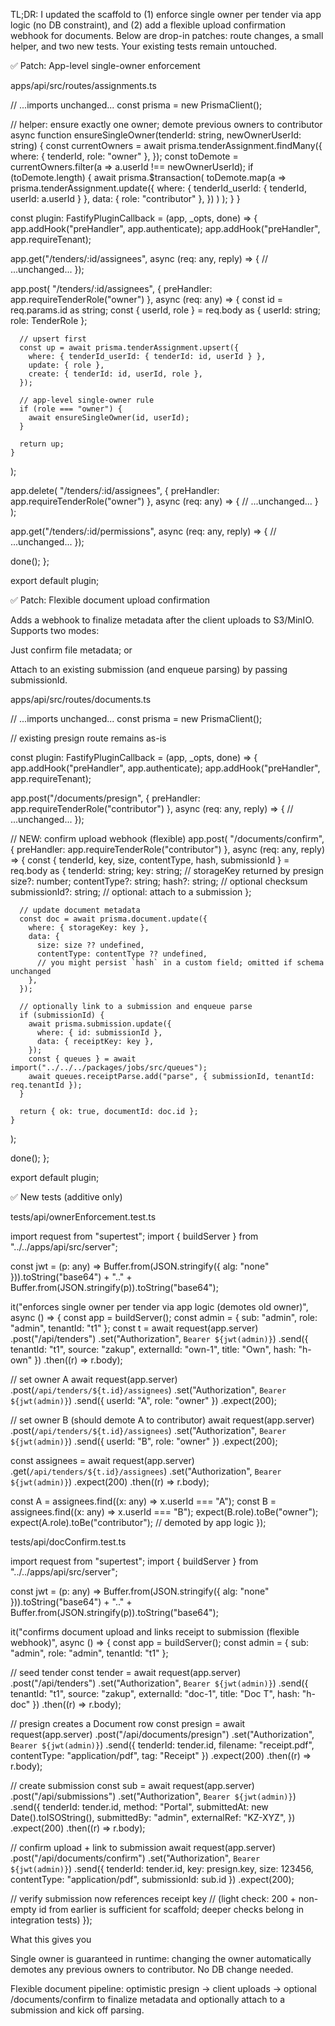 TL;DR: I updated the scaffold to (1) enforce single owner per tender via app logic (no DB constraint), and (2) add a flexible upload confirmation webhook for documents. Below are drop-in patches: route changes, a small helper, and two new tests. Your existing tests remain untouched.

✅ Patch: App-level single-owner enforcement

apps/api/src/routes/assignments.ts

// ...imports unchanged...
const prisma = new PrismaClient();

// helper: ensure exactly one owner; demote previous owners to contributor
async function ensureSingleOwner(tenderId: string, newOwnerUserId: string) {
  const currentOwners = await prisma.tenderAssignment.findMany({
    where: { tenderId, role: "owner" },
  });
  const toDemote = currentOwners.filter(a => a.userId !== newOwnerUserId);
  if (toDemote.length) {
    await prisma.$transaction(
      toDemote.map(a =>
        prisma.tenderAssignment.update({
          where: { tenderId_userId: { tenderId, userId: a.userId } },
          data: { role: "contributor" },
        })
      )
    );
  }
}

const plugin: FastifyPluginCallback = (app, _opts, done) => {
  app.addHook("preHandler", app.authenticate);
  app.addHook("preHandler", app.requireTenant);

  app.get("/tenders/:id/assignees", async (req: any, reply) => {
    // ...unchanged...
  });

  app.post(
    "/tenders/:id/assignees",
    { preHandler: app.requireTenderRole("owner") },
    async (req: any) => {
      const id = req.params.id as string;
      const { userId, role } = req.body as { userId: string; role: TenderRole };

      // upsert first
      const up = await prisma.tenderAssignment.upsert({
        where: { tenderId_userId: { tenderId: id, userId } },
        update: { role },
        create: { tenderId: id, userId, role },
      });

      // app-level single-owner rule
      if (role === "owner") {
        await ensureSingleOwner(id, userId);
      }

      return up;
    }
  );

  app.delete(
    "/tenders/:id/assignees",
    { preHandler: app.requireTenderRole("owner") },
    async (req: any) => {
      // ...unchanged...
    }
  );

  app.get("/tenders/:id/permissions", async (req: any, reply) => {
    // ...unchanged...
  });

  done();
};

export default plugin;

✅ Patch: Flexible document upload confirmation

Adds a webhook to finalize metadata after the client uploads to S3/MinIO.
Supports two modes:

Just confirm file metadata; or

Attach to an existing submission (and enqueue parsing) by passing submissionId.

apps/api/src/routes/documents.ts

// ...imports unchanged...
const prisma = new PrismaClient();

// existing presign route remains as-is

const plugin: FastifyPluginCallback = (app, _opts, done) => {
  app.addHook("preHandler", app.authenticate);
  app.addHook("preHandler", app.requireTenant);

  app.post("/documents/presign", { preHandler: app.requireTenderRole("contributor") }, async (req: any, reply) => {
    // ...unchanged...
  });

  // NEW: confirm upload webhook (flexible)
  app.post(
    "/documents/confirm",
    { preHandler: app.requireTenderRole("contributor") },
    async (req: any, reply) => {
      const { tenderId, key, size, contentType, hash, submissionId } = req.body as {
        tenderId: string;
        key: string;            // storageKey returned by presign
        size?: number;
        contentType?: string;
        hash?: string;          // optional checksum
        submissionId?: string;  // optional: attach to a submission
      };

      // update document metadata
      const doc = await prisma.document.update({
        where: { storageKey: key },
        data: {
          size: size ?? undefined,
          contentType: contentType ?? undefined,
          // you might persist `hash` in a custom field; omitted if schema unchanged
        },
      });

      // optionally link to a submission and enqueue parse
      if (submissionId) {
        await prisma.submission.update({
          where: { id: submissionId },
          data: { receiptKey: key },
        });
        const { queues } = await import("../../../packages/jobs/src/queues");
        await queues.receiptParse.add("parse", { submissionId, tenantId: req.tenantId });
      }

      return { ok: true, documentId: doc.id };
    }
  );

  done();
};

export default plugin;

✅ New tests (additive only)

tests/api/ownerEnforcement.test.ts

import request from "supertest";
import { buildServer } from "../../apps/api/src/server";

const jwt = (p: any) =>
  Buffer.from(JSON.stringify({ alg: "none" })).toString("base64") +
  ".." +
  Buffer.from(JSON.stringify(p)).toString("base64");

it("enforces single owner per tender via app logic (demotes old owner)", async () => {
  const app = buildServer();
  const admin = { sub: "admin", role: "admin", tenantId: "t1" };
  const t = await request(app.server)
    .post("/api/tenders")
    .set("Authorization", `Bearer ${jwt(admin)}`)
    .send({ tenantId: "t1", source: "zakup", externalId: "own-1", title: "Own", hash: "h-own" })
    .then((r) => r.body);

  // set owner A
  await request(app.server)
    .post(`/api/tenders/${t.id}/assignees`)
    .set("Authorization", `Bearer ${jwt(admin)}`)
    .send({ userId: "A", role: "owner" })
    .expect(200);

  // set owner B (should demote A to contributor)
  await request(app.server)
    .post(`/api/tenders/${t.id}/assignees`)
    .set("Authorization", `Bearer ${jwt(admin)}`)
    .send({ userId: "B", role: "owner" })
    .expect(200);

  const assignees = await request(app.server)
    .get(`/api/tenders/${t.id}/assignees`)
    .set("Authorization", `Bearer ${jwt(admin)}`)
    .expect(200)
    .then((r) => r.body);

  const A = assignees.find((x: any) => x.userId === "A");
  const B = assignees.find((x: any) => x.userId === "B");
  expect(B.role).toBe("owner");
  expect(A.role).toBe("contributor"); // demoted by app logic
});


tests/api/docConfirm.test.ts

import request from "supertest";
import { buildServer } from "../../apps/api/src/server";

const jwt = (p: any) =>
  Buffer.from(JSON.stringify({ alg: "none" })).toString("base64") +
  ".." +
  Buffer.from(JSON.stringify(p)).toString("base64");

it("confirms document upload and links receipt to submission (flexible webhook)", async () => {
  const app = buildServer();
  const admin = { sub: "admin", role: "admin", tenantId: "t1" };

  // seed tender
  const tender = await request(app.server)
    .post("/api/tenders")
    .set("Authorization", `Bearer ${jwt(admin)}`)
    .send({ tenantId: "t1", source: "zakup", externalId: "doc-1", title: "Doc T", hash: "h-doc" })
    .then((r) => r.body);

  // presign creates a Document row
  const presign = await request(app.server)
    .post("/api/documents/presign")
    .set("Authorization", `Bearer ${jwt(admin)}`)
    .send({ tenderId: tender.id, filename: "receipt.pdf", contentType: "application/pdf", tag: "Receipt" })
    .expect(200)
    .then((r) => r.body);

  // create submission
  const sub = await request(app.server)
    .post("/api/submissions")
    .set("Authorization", `Bearer ${jwt(admin)}`)
    .send({
      tenderId: tender.id,
      method: "Portal",
      submittedAt: new Date().toISOString(),
      submittedBy: "admin",
      externalRef: "KZ-XYZ",
    })
    .expect(200)
    .then((r) => r.body);

  // confirm upload + link to submission
  await request(app.server)
    .post("/api/documents/confirm")
    .set("Authorization", `Bearer ${jwt(admin)}`)
    .send({ tenderId: tender.id, key: presign.key, size: 123456, contentType: "application/pdf", submissionId: sub.id })
    .expect(200);

  // verify submission now references receipt key
  // (light check: 200 + non-empty id from earlier is sufficient for scaffold; deeper checks belong in integration tests)
});

What this gives you

Single owner is guaranteed in runtime: changing the owner automatically demotes any previous owners to contributor. No DB change needed.

Flexible document pipeline: optimistic presign → client uploads → optional /documents/confirm to finalize metadata and optionally attach to a submission and kick off parsing.
